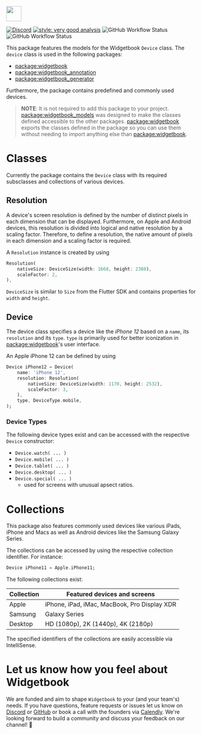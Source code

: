 <img height=40 src="https://media.githubusercontent.com/media/widgetbook/widgetbook/main/docs/assets/Widgetbook_Logo.png">

[![Discord](https://img.shields.io/discord/879618555560218625?color=blue&style=flat-square)](https://discord.com/invite/zT4AMStAJA)
[![style: very good analysis](https://img.shields.io/badge/style-very_good_analysis-B22C89.svg?style=flat-square)](https://pub.dev/packages/very_good_analysis) 
![GitHub Workflow Status](https://img.shields.io/github/workflow/status/widgetbook/widgetbook/ci?style=flat-square)
![GitHub Workflow Status](https://img.shields.io/github/workflow/status/widgetbook/widgetbook/ci?label=test&style=flat-square)

This package features the models for the Widgetbook `Device` class. The `device` class is used in the following packages:

- [package:widgetbook](https://pub.dev/packages/widgetbook)
- [package:widgetbook_annotation](https://pub.dev/packages/widgetbook_annotation)
- [package:widgetbook_generator](https://pub.dev/packages/widgetbook_generator)

Furthermore, the package contains predefined and commonly used devices.

> **NOTE**: It is not required to add this package to your project. [package:widgetbook_models](https://pub.dev/packages/widgetbook_models) was designed to make the classes defined accessible to the other packages. [package:widgetbook](https://pub.dev/packages/widgetbook) exports the classes defined in the package so you can use them without needing to import anything else than [package:widgetbook](https://pub.dev/packages/widgetbook). 

# Classes

Currently the package contains the `Device` class with its required subsclasses and collections of various devices.

## Resolution

A device's screen resolution is defined by the number of distinct pixels in each dimension that can be displayed. Furthermore, on Apple and Android devices, this resolution is divided into logical and native resolution by a scaling factor. Therefore, to define a resolution, the native amount of pixels in each dimension and a scaling factor is required. 

A `Resolution` instance is created by using

```dart
Resolution(
    nativeSize: DeviceSize(width: 1668, height: 2388),
    scaleFactor: 2,
),
```

`DeviceSize` is similar to `Size` from the Flutter SDK and contains properties for `width` and `height`.

## Device

The device class specifies a device like the *iPhone 12* based on a `name`, its `resolution` and its `type`. `type` is primarily used for better iconization in [package:widgetbook](https://pub.dev/packages/widgetbook)'s user interface.

An Apple iPhone 12 can be defined by using

```dart
Device iPhone12 = Device(
    name: 'iPhone 12',
    resolution: Resolution(
        nativeSize: DeviceSize(width: 1170, height: 2532),
        scaleFactor: 3,
    ),
    type, DeviceType.mobile,
);
```

### Device Types

The following device types exist and can be accessed with the respective `Device` constructor:

- `Device.watch( ... )`
- `Device.mobile( ... )`
- `Device.tablet( ... )`
- `Device.desktop( ... )`
- `Device.special( ... )`
    - used for screens with unusual apsect ratios.

# Collections

This package also features commonly used devices like various iPads, iPhone and Macs as well as Android devices like the Samsung Galaxy Series. 

The collections can be accessed by using the respective collection identifier. For instance:

```dart
Device iPhone11 = Apple.iPhone11;
```

The following collections exist:

Collection | Featured devices and screens
------------ | -------------
Apple | iPhone, iPad, iMac, MacBook, Pro Display XDR  
Samsung | Galaxy Series
Desktop | HD (1080p), 2K (1440p), 4K (2180p)

The specified identifiers of the collections are easily accessible via IntelliSense. 

# Let us know how you feel about Widgetbook

We are funded and aim to shape `Widgetbook` to your (and your team's) needs. If you have questions, feature requests or issues let us know on [Discord](https://discord.gg/zT4AMStAJA) or [GitHub](https://github.com/widgetbook/widgetbook) or book a call with the founders via [Calendly](https://calendly.com/widgetbook/call). We're looking forward to build a community and discuss your feedback on our channel! 💙
